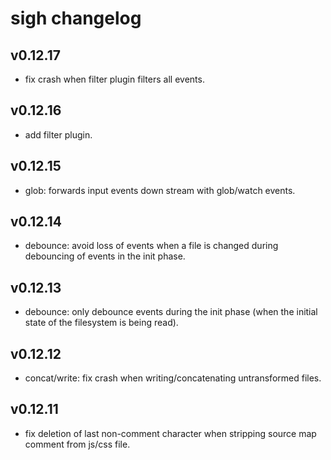 # sigh changelog

## v0.12.17
 * fix crash when filter plugin filters all events.

## v0.12.16
 * add filter plugin.

## v0.12.15
 * glob: forwards input events down stream with glob/watch events.

## v0.12.14
 * debounce: avoid loss of events when a file is changed during debouncing of events in the init phase.

## v0.12.13
 * debounce: only debounce events during the init phase (when the initial state of the filesystem is being read).

## v0.12.12
 * concat/write: fix crash when writing/concatenating untransformed files.

## v0.12.11
 * fix deletion of last non-comment character when stripping source map comment from js/css file.
